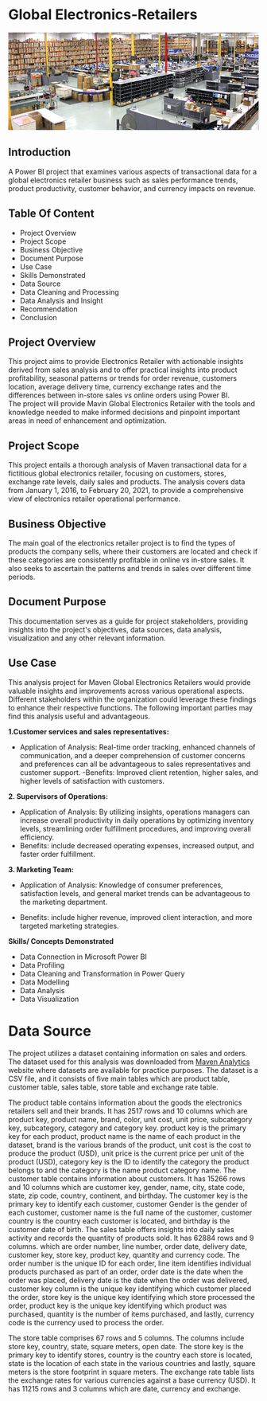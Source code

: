 # Global Electronics-Retailers
![](Global_Electronics.jpeg)
## Introduction
A Power BI project that examines various aspects of transactional data for a global electronics retailer business such as sales performance trends, product productivity, customer behavior, and currency impacts on revenue.
## Table Of Content
- Project Overview
- Project Scope
- Business Objective
- Document Purpose
- Use Case
- Skills Demonstrated
- Data Source
- Data Cleaning and Processing
- Data Analysis and Insight
- Recommendation
- Conclusion
## Project Overview  
This project aims to provide Electronics Retailer with actionable insights derived from sales analysis and to offer practical insights into product profitability, seasonal patterns or trends for order revenue, customers location, average delivery time, currency exchange rates and the differences between in-store sales vs online orders using Power BI.  
The project will provide Mavin Global Electronics Retailer with the tools and knowledge needed to make informed decisions and pinpoint important areas in need of enhancement and optimization.

## Project Scope
This project entails a thorough analysis of Maven transactional data for a fictitious global electronics retailer, focusing on customers, stores, exchange rate levels, daily sales and products.
 The analysis covers data from January 1, 2016, to February 20, 2021, to provide a comprehensive view of electronics retailer operational performance.
## Business Objective
The main goal of the electronics retailer project is to find the types of products the company sells, where their customers are located and check if these categories are consistently profitable in online vs in-store sales. It also seeks to ascertain the patterns and trends in sales over different time periods. 
## Document Purpose
This documentation serves as a guide for project stakeholders, providing insights into the project's objectives, data sources, data analysis, visualization and any other relevant information.
## Use Case
This analysis project for Maven Global Electronics Retailers would provide valuable insights and improvements across various operational aspects. Different stakeholders within the organization could leverage these findings to enhance their respective functions. The following important parties may find this analysis useful and advantageous.

**1.Customer services and sales representatives:**
- Application of Analysis:  Real-time order tracking, enhanced channels of communication, and a deeper comprehension of customer concerns and preferences can all be advantageous to sales representatives and customer support. 
-Benefits: Improved client retention, higher sales, and higher levels of satisfaction with customers.


**2. Supervisors of Operations:**
- Application of Analysis: By utilizing insights, operations managers can increase overall productivity in daily operations by optimizing inventory levels, streamlining order fulfillment procedures, and improving overall efficiency.
- Benefits: include decreased operating expenses, increased output, and faster order fulfillment.

**3. Marketing Team:**

- Application of Analysis: Knowledge of consumer preferences, satisfaction levels, and general market trends can be advantageous to the marketing department. 

- Benefits: include higher revenue, improved client interaction, and more targeted marketing strategies.  

**Skills/ Concepts Demonstrated**
- Data Connection in Microsoft Power BI
- Data Profiling
- Data Cleaning and Transformation in Power Query
- Data Modelling
- Data Analysis
- Data Visualization
# Data Source
The project utilizes a dataset containing information on sales and orders. The dataset used for this analysis was downloaded from  [Maven Analytics](https://mavenanalytics.io/data-playground?page=1&pageSize=5) website where datasets are available for practice purposes. The dataset is a CSV file, and it consists of five main tables which are product table, customer table, sales table, store table and exchange rate table.

The product table contains information about the goods the electronics retailers sell and their brands. It has 2517 rows and 10 columns which are product key, product name, brand, color, unit cost, unit price, subcategory key, subcategory, category and category key. product key is the primary key for each product, product name is the name of each product in the dataset, brand is the various brands of the product, unit cost is the cost to produce the product (USD), unit price is the current price per unit of the product (USD), category key is the ID to identify the category the product belongs to and the category is the name product category name.
The customer table contains information about customers. It has 15266 rows and 10 columns which are customer key, gender, name, city, state code, state, zip code, country, continent, and birthday. The customer key is the primary key to identify each customer, customer Gender is the gender of each customer, customer name is the full name of the customer, customer country is the country each customer is located, and birthday is the customer date of birth.
The sales table offers insights into daily sales activity and records the quantity of products sold. It has 62884 rows and 9 columns. which are order number, line number, order date, delivery date, customer key, store key, product key, quantity and currency code. The order number is the unique ID for each order, line item identifies individual products purchased as part of an order, order date is the date when the order was placed, delivery date is the date when the order was delivered, customer key column is the unique key identifying which customer placed the order, store key is the unique key identifying which store processed the order, product key is the unique key identifying which product was purchased, quantity is the number of items purchased, and lastly, currency code is the currency used to process the order.

The store table comprises 67 rows and 5 columns. The columns include store key, country, state, square meters, open date. The store key is the primary key to identify stores, country is the country each store is located, state is the location of each state in the various countries and lastly, square meters is the store footprint in square meters.
The exchange rate table lists the exchange rates for various currencies against a base currency (USD). It has 11215 rows and 3 columns which are date, currency and exchange.


